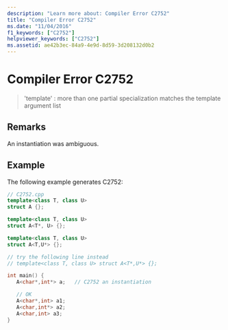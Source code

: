 ```yaml
---
description: "Learn more about: Compiler Error C2752"
title: "Compiler Error C2752"
ms.date: "11/04/2016"
f1_keywords: ["C2752"]
helpviewer_keywords: ["C2752"]
ms.assetid: ae42b3ec-84a9-4e9d-8d59-3d208132d0b2
---
```

# Compiler Error C2752

> 'template' : more than one partial specialization matches the template argument list

## Remarks

An instantiation was ambiguous.

## Example

The following example generates C2752:

```cpp
// C2752.cpp
template<class T, class U>
struct A {};

template<class T, class U>
struct A<T*, U> {};

template<class T, class U>
struct A<T,U*> {};

// try the following line instead
// template<class T, class U> struct A<T*,U*> {};

int main() {
   A<char*,int*> a;   // C2752 an instantiation

   // OK
   A<char*,int> a1;
   A<char,int*> a2;
   A<char,int> a3;
}
```
